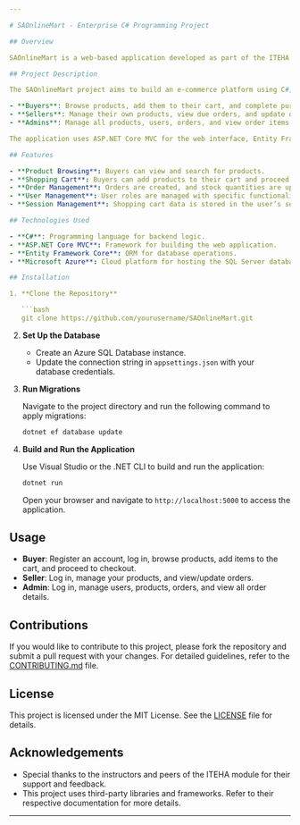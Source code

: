 ```yaml
---

# SAOnlineMart - Enterprise C# Programming Project

## Overview

SAOnlineMart is a web-based application developed as part of the ITEHA University module in Enterprise C# Programming. This application serves as an online shopping platform that interfaces with a server and a database to provide a seamless shopping experience.

## Project Description

The SAOnlineMart project aims to build an e-commerce platform using C#, ASP.NET Core MVC, and Microsoft Azure. It features user roles such as buyers, sellers, and administrators, each with specific functionalities:

- **Buyers**: Browse products, add them to their cart, and complete purchases.
- **Sellers**: Manage their own products, view due orders, and update order statuses.
- **Admins**: Manage all products, users, orders, and view order items.

The application uses ASP.NET Core MVC for the web interface, Entity Framework Core for data access, and Azure SQL Database for hosting the database.

## Features

- **Product Browsing**: Buyers can view and search for products.
- **Shopping Cart**: Buyers can add products to their cart and proceed to checkout.
- **Order Management**: Orders are created, and stock quantities are updated based on purchases.
- **User Management**: User roles are managed with specific functionalities for buyers, sellers, and administrators.
- **Session Management**: Shopping cart data is stored in the user’s session.

## Technologies Used

- **C#**: Programming language for backend logic.
- **ASP.NET Core MVC**: Framework for building the web application.
- **Entity Framework Core**: ORM for database operations.
- **Microsoft Azure**: Cloud platform for hosting the SQL Server database.

## Installation

1. **Clone the Repository**

   ```bash
   git clone https://github.com/yourusername/SAOnlineMart.git
   ```

2. **Set Up the Database**

   - Create an Azure SQL Database instance.
   - Update the connection string in `appsettings.json` with your database credentials.

3. **Run Migrations**

   Navigate to the project directory and run the following command to apply migrations:

   ```bash
   dotnet ef database update
   ```

4. **Build and Run the Application**

   Use Visual Studio or the .NET CLI to build and run the application:

   ```bash
   dotnet run
   ```

   Open your browser and navigate to `http://localhost:5000` to access the application.

## Usage

- **Buyer**: Register an account, log in, browse products, add items to the cart, and proceed to checkout.
- **Seller**: Log in, manage your products, and view/update orders.
- **Admin**: Log in, manage users, products, orders, and view all order details.

## Contributions

If you would like to contribute to this project, please fork the repository and submit a pull request with your changes. For detailed guidelines, refer to the [CONTRIBUTING.md](CONTRIBUTING.md) file.

## License

This project is licensed under the MIT License. See the [LICENSE](LICENSE) file for details.

## Acknowledgements

- Special thanks to the instructors and peers of the ITEHA module for their support and feedback.
- This project uses third-party libraries and frameworks. Refer to their respective documentation for more details.

---
```

